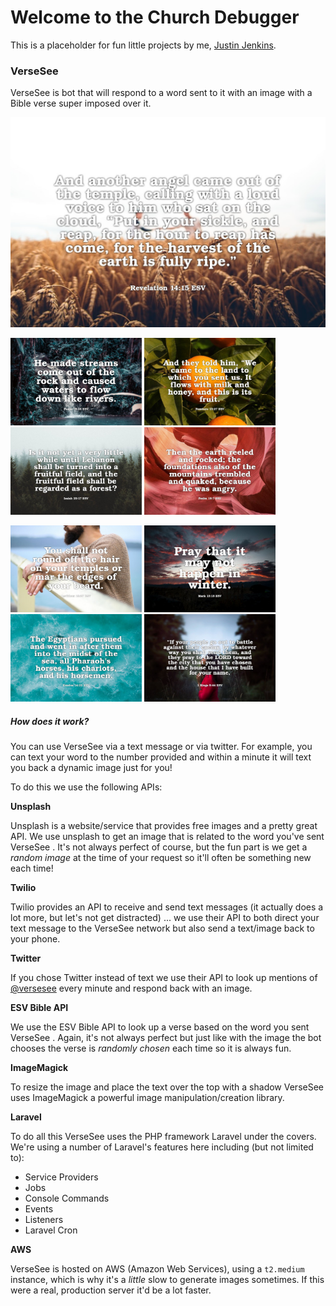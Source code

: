# Welcome to the Church Debugger

This is a placeholder for fun little projects by me, [Justin Jenkins](<https://www.linkedin.com/in/thejustinjenkins/>).

### VerseSee

VerseSee is bot that will respond to a word sent to it with an image with a Bible verse super imposed over it.

![](https://github.com/justinjenkins/churchdebugger.com/blob/develop/app/public/examples/example.jpg?raw=true)

<img src="https://github.com/justinjenkins/churchdebugger.com/blob/develop/app/public/examples/example-3.jpg?raw=true" width="210"> <img src="https://github.com/justinjenkins/churchdebugger.com/blob/develop/app/public/examples/example-1.jpg?raw=true" width="210"> <img src="https://github.com/justinjenkins/churchdebugger.com/blob/develop/app/public/examples/example-4.jpg?raw=true" width="210"> <img src="https://github.com/justinjenkins/churchdebugger.com/blob/develop/app/public/examples/example-2.jpg?raw=true" width="210">

<img src="https://github.com/justinjenkins/churchdebugger.com/blob/develop/app/public/examples/example-7.jpg?raw=true" width="210"> <img src="https://github.com/justinjenkins/churchdebugger.com/blob/develop/app/public/examples/example-5.jpg?raw=true" width="210"> <img src="https://github.com/justinjenkins/churchdebugger.com/blob/develop/app/public/examples/example-8.jpg?raw=true" width="210"> <img src="https://github.com/justinjenkins/churchdebugger.com/blob/develop/app/public/examples/example-6.jpg?raw=true" width="210"> 

##### How does it work?

You can use VerseSee via a text message or via twitter. For example, you can text your word to the number provided and within a minute it will text you back a dynamic image just for you!

To do this we use the following APIs:

**Unsplash**

Unsplash is a website/service that provides free images and a pretty great API. We use unsplash to get an image that is related to the word you've sent VerseSee . It's not always perfect of course, but the fun part is we get a *random image* at the time of your request so it'll often be something new each time!

**Twilio**

Twilio provides an API to receive and send text messages (it actually does a lot more, but let's not get distracted) ... we use their API to both direct your text message to the VerseSee network but also send a text/image back to your phone.

**Twitter**

If you chose Twitter instead of text we use their API to look up mentions of [@versesee](https://twitter.com/versesee) every minute and respond back with an image.

**ESV Bible API**

We use the ESV Bible API to look up a verse based on the word you sent VerseSee . Again, it's not always perfect but just like with the image the bot chooses the verse is *randomly chosen* each time so it is always fun.

**ImageMagick**

To resize the image and place the text over the top with a shadow VerseSee uses ImageMagick a powerful image manipulation/creation library.

**Laravel**

To do all this VerseSee uses the PHP framework Laravel under the covers. We're using a number of Laravel's features here including (but not limited to):

- Service Providers
- Jobs
- Console Commands
- Events
- Listeners
- Laravel Cron

**AWS**

VerseSee is hosted on AWS (Amazon Web Services), using a `t2.medium` instance, which is why it's a *little* slow to generate images sometimes. If this were a real, production server it'd be a lot faster.
